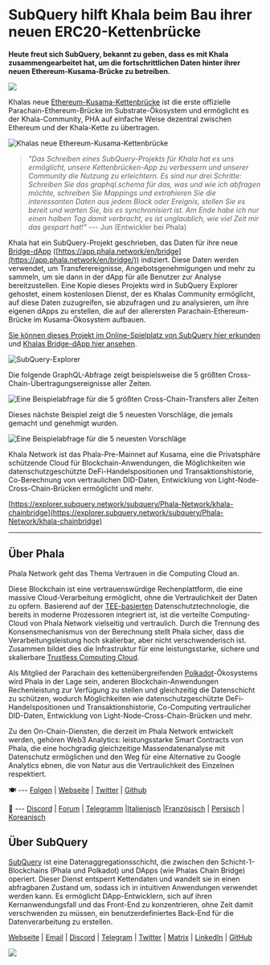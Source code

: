 # SubQuery hilft Khala beim Bau ihrer neuen ERC20-Kettenbrücke

**Heute freut sich SubQuery, bekannt zu geben, dass es mit Khala zusammengearbeitet hat, um die fortschrittlichen Daten hinter ihrer neuen Ethereum-Kusama-Brücke zu betreiben.**

![](https://miro.medium.com/max/700/1*rXooUCLYTT3rWp-mXSryxg.png)

Khalas neue [Ethereum-Kusama-Kettenbrücke](https://app.phala.network/en/bridge/) ist die erste offizielle Parachain-Ethereum-Brücke im Substrate-Ökosystem und ermöglicht es der Khala-Community, PHA auf einfache Weise dezentral zwischen Ethereum und der Khala-Kette zu übertragen.

![Khalas neue Ethereum-Kusama-Kettenbrücke](https://miro.medium.com/max/700/1*9k8TLUugLCsXHWOHlU2Gkg.png)

> *"Das Schreiben eines SubQuery-Projekts für Khala hat es uns ermöglicht, unsere Kettenbrücken-App zu verbessern und unserer Community die Nutzung zu erleichtern. Es sind nur drei Schritte: Schreiben Sie das graphql.schema für das, was und wie ich abfragen möchte, schreiben Sie Mappings und extrahieren Sie die interessanten Daten aus jedem Block oder Ereignis, stellen Sie es bereit und warten Sie, bis es synchronisiert ist. Am Ende habe ich nur einen halben Tag damit verbracht, es ist unglaublich, wie viel Zeit mir das gespart hat!"* --- Jun (Entwickler bei Phala)

Khala hat ein SubQuery-Projekt geschrieben, das Daten für ihre neue [Bridge-dApp](https://app.phala.network/en/bridge/) ([https://app.phala.network/en/bridge](https://app.phala.network/en/bridge/)) indiziert. Diese Daten werden verwendet, um Transferereignisse, Angebotsgenehmigungen und mehr zu sammeln, um sie dann in der dApp für alle Benutzer zur Analyse bereitzustellen. Eine Kopie dieses Projekts wird in SubQuery Explorer gehostet, einem kostenlosen Dienst, der es Khalas Community ermöglicht, auf diese Daten zuzugreifen, sie abzufragen und zu analysieren, um ihre eigenen dApps zu erstellen, die auf der allerersten Parachain-Ethereum-Brücke im Kusama-Ökosystem aufbauen.

[Sie können dieses Projekt im Online-Spielplatz von SubQuery hier erkunden](https://explorer.subquery.network/subquery/Phala-Network/khala-chainbridge) und [Khalas Bridge-dApp hier ansehen](https://app.phala.network/en/bridge/).

![SubQuery-Explorer](https://miro.medium.com/max/700/1*epyc3vnlRiWwEXN27lgZgw.png)

Die folgende GraphQL-Abfrage zeigt beispielsweise die 5 größten Cross-Chain-Übertragungsereignisse aller Zeiten.

![Eine Beispielabfrage für die 5 größten Cross-Chain-Transfers aller Zeiten](https://miro.medium.com/max/700/1*lQiiQgti75yb1tVoXXxipw.png)

Dieses nächste Beispiel zeigt die 5 neuesten Vorschläge, die jemals gemacht und genehmigt wurden.

![Eine Beispielabfrage für die 5 neuesten Vorschläge](https://miro.medium.com/max/700/1*SdlwnW-kkqZ_Lh4h7KFhtw.png)

Khala Network ist das Phala-Pre-Mainnet auf Kusama, eine die Privatsphäre schützende Cloud für Blockchain-Anwendungen, die Möglichkeiten wie datenschutzgeschützte DeFi-Handelspositionen und Transaktionshistorie, Co-Berechnung von vertraulichen DID-Daten, Entwicklung von Light-Node-Cross-Chain-Brücken ermöglicht und mehr.

[https://explorer.subquery.network/subquery/Phala-Network/khala-chainbridge](https://explorer.subquery.network/subquery/Phala-Network/khala-chainbridge)

---

## Über Phala

Phala Network geht das Thema Vertrauen in die Computing Cloud an.

Diese Blockchain ist eine vertrauenswürdige Rechenplattform, die eine massive Cloud-Verarbeitung ermöglicht, ohne die Vertraulichkeit der Daten zu opfern. Basierend auf der [TEE-basierten](https://en.wikipedia.org/wiki/Trusted_execution_environment) Datenschutztechnologie, die bereits in moderne Prozessoren integriert ist, ist die verteilte Computing-Cloud von Phala Network vielseitig und vertraulich. Durch die Trennung des Konsensmechanismus von der Berechnung stellt Phala sicher, dass die Verarbeitungsleistung hoch skalierbar, aber nicht verschwenderisch ist. Zusammen bildet dies die Infrastruktur für eine leistungsstarke, sichere und skalierbare [Trustless Computing Cloud](https://medium.com/phala-network/phala-transparent-and-private-global-computation-cloud-2d80c70ad1e9).

Als Mitglied der Parachain des kettenübergreifenden [Polkadot](https://polkadot.network/technology/)-Ökosystems wird Phala in der Lage sein, anderen Blockchain-Anwendungen Rechenleistung zur Verfügung zu stellen und gleichzeitig die Datenschicht zu schützen, wodurch Möglichkeiten wie datenschutzgeschützte DeFi-Handelspositionen und Transaktionshistorie, Co-Computing vertraulicher DID-Daten, Entwicklung von Light-Node-Cross-Chain-Brücken und mehr.

Zu den On-Chain-Diensten, die derzeit im Phala Network entwickelt werden, gehören Web3 Analytics: leistungsstarke Smart Contracts von Phala, die eine hochgradig gleichzeitige Massendatenanalyse mit Datenschutz ermöglichen und den Weg für eine Alternative zu Google Analytics ebnen, die von Natur aus die Vertraulichkeit des Einzelnen respektiert.

🍽 --- [Folgen](https://mailchi.mp/fd48395f09dc/w3a-landing-page) | [Webseite](https://phala.network/) | [Twitter](https://twitter.com/PhalaNetwork) | [Github](https://github.com/Phala-Network)

🥤 --- [Discord](https://discord.gg/myBmQu5) | [Forum](https://forum.phala.network/) | [Telegramm](https://t.me/phalanetwork) |[Italienisch](https://medium.com/phala-italia/ancora-pi%C3%B9-premi-in-arrivo-fino-a-150-pha-per-ksm-e-nuove-nft-in-edizione-speciale-ba2776148de8) |[Französisch](https://medium.com/phala-fran%C3%A7ais/encore-plus-de-r%C3%A9compenses-jusqu%C3%A0-150-pha-par-ksm-et-de-nouveaux-nft-%C3%A9dition-sp%C3%A9ciale-9e5f7683c5b6) | [Persisch](https://virgool.io/PhalaNetwork-Persian/%D8%AC%D9%88%D8%A7%DB%8C%D8%B2-%D8%A8%DB%8C%D8%B4%D8%AA%D8%B1-%D8%A8%D8%B2%D9%88%D8%AF%DB%8C-%D8%AA%D8%A7-%DB%B1%DB%B5%DB%B0-pha-%D8%A8%D9%87-%D8%A7%D8%B2%D8%A7%DB%8C-%D9%87%D8%B1-ksm-%D9%88-%D9%86%D8%B3%D8%AE%D9%87-%D9%87%D8%A7%DB%8C-nft-%D9%88%DB%8C%DA%98%D9%87-ejxonlenaxp2) | [Koreanisch](https://medium.com/phala-%ED%95%9C%EA%B5%AD)

## Über SubQuery

[SubQuery](https://subquery.network/) ist eine Datenaggregationsschicht, die zwischen den Schicht-1-Blockchains (Phala und Polkadot) und DApps (wie Phalas Chain Bridge) operiert. Dieser Dienst entsperrt Kettendaten und wandelt sie in einen abfragbaren Zustand um, sodass ich in intuitiven Anwendungen verwendet werden kann. Es ermöglicht DApp-Entwicklern, sich auf ihren Kernanwendungsfall und das Front-End zu konzentrieren, ohne Zeit damit verschwenden zu müssen, ein benutzerdefiniertes Back-End für die Datenverarbeitung zu erstellen.

[Webseite](https://subquery.network/) | [Email](mailto:hello@subquery.network) | [Discord](https://discord.com/invite/78zg8aBSMG) | [Telegram](https://t.me/subquerynetwork) | [Twitter](https://twitter.com/subquerynetwork) | [Matrix](https://matrix.to/#/#subquery:matrix.org) | [LinkedIn](https://www.linkedin.com/company/subquery) | [GitHub](https://github.com/subquery)

![](https://miro.medium.com/max/600/1*3BFCkeqtKBhQXKg2C_iFwQ.gif)
